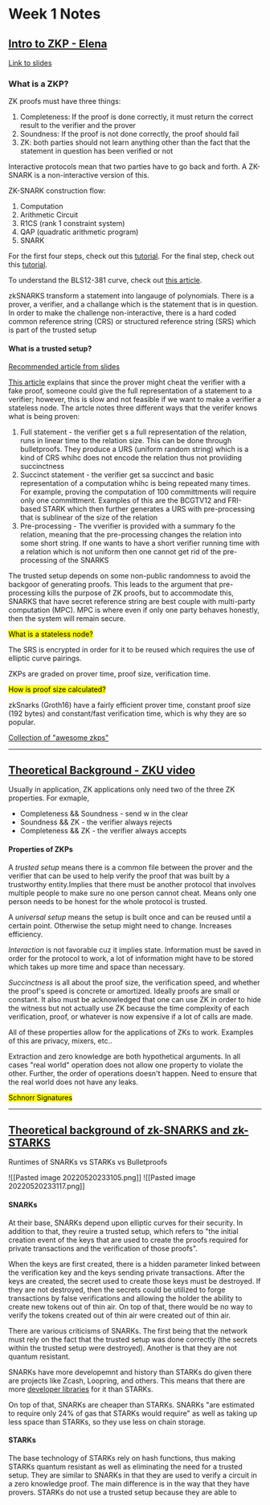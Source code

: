 # Week 1 Notes

## [Intro to ZKP - Elena ](https://www.youtube.com/watch?v=BT88s7_VtC8)

[Link to slides](https://docs.google.com/presentation/d/10JmV3-VxPtdHlrX4MSu-ERH82IonZeLrDdLZ1lJ6Wlc/edit)

### What is a ZKP?
ZK proofs must have three things:
1. Completeness: If the proof is done correctly, it must return the correct result to the verifier and the prover
2. Soundness: If the proof is not done correctly, the proof should fail
3. ZK: both parties should not learn anything other than the fact that the statement in question has been verified or not

Interactive protocols mean that two parties have to go back and forth. A ZK-SNARK is a non-interactive version of this.

ZK-SNARK construction flow:
1. Computation
2. Arithmetic Circuit
3. R1CS (rank 1 constraint system)
4. QAP (quadratic arithmetic program)
5. SNARK


For the first four steps, check out this [tutorial](https://blog.decentriq.ch/zk-snarks-primer-part-one/). For the final step, check out this [tutorial](https://arxiv.org/pdf/1906.07221.pdf).

To understand the BLS12-381 curve, check out [this article](https://hackmd.io/@benjaminion/bls12-381#BLS12-381-For-The-Rest-Of-Us).

zkSNARKS transform a statement into langauge of polynomials. There is a prover, a verifier, and a challange which is the statement that is in question. In order to make the challenge non-interactive, there is a hard coded common reference string (CRS) or structured reference string (SRS) which is part of the trusted setup

#### What is a trusted setup?

[Recommended article from slides](https://medium.com/qed-it/diving-into-the-snarks-setup-phase-b7660242a0d7)

[This article](https://xord.com/research/the-trusted-setup-of-zk-snark/) explains that since the prover might cheat the verifier with a fake proof, someone could give the full representation of a statement to a verifier; however, this is slow and not feasible if we want to make a verifier a stateless node. The artcle notes three different ways that the verifer knows what is being proven:
1. Full statement - the verifier get s a full representation of the relation, runs in linear time to the relation size. This can be done through bulletproofs. They produce a URS (uniform random string) which is a kind of CRS whihc does not encode the relation thus not proviiding succinctness
2. Succinct statement - the verifier get sa succinct and basic representation of a computation whihc is being repeated many times. For example, proving the computation of 100 committments will require only one committment. Examples of this are the BCGTV12 and FRI-based STARK which then further generates a URS with pre-processing that is sublinear of the size of the relation
3. Pre-processing - The vverifier is provided with a summary fo the relation, meaning that the pre-processing changes the relation into some short string. If one wants to have a short verifier running time with a relation which is not uniform then one cannot get rid of the pre-processing of the SNARKS

The trusted setup depends on some non-public randomness to avoid the backgoor of generating proofs. This leads to the argument that pre-processing kills the purpose of ZK proofs, but to accommodate this, SNARKS that have secret reference string are best couple with multi-party computation (MPC). MPC is where even if only one party behaves honestly, then the system will remain secure.

<mark>What is a stateless node?</mark>

The SRS is encrypted in order for it to be reused which requires the use of elliptic curve pairings.

ZKPs are graded on prover time, proof size, verification time. 

<mark>How is proof size calculated?</mark>

zkSnarks (Groth16) have a fairly efficient prover time, constant proof size (192 bytes) and constant/fast verification time, which is why they are so popular.

[Collection of "awesome zkps"](https://github.com/matter-labs/awesome-zero-knowledge-proofs)

***

## [Theoretical Background - ZKU video](https://www.youtube.com/watch?v=9je336QIqAQ)

Usually in application, ZK applications only need two of the three ZK properties. For exmaple,
* Completeness && Soundness - send w in the clear
* Soundness && ZK - the verifier always rejects 
* Completeness && ZK - the verifier always accepts

#### Properties of ZKPs

A *trusted setup* means there is a common file between the prover and the verifier that can be used to help verify the proof that was built by a trustworthy entity.Implies that there must be another protocol that involves multiple people to make sure no one person cannot cheat. Means only one person needs to be honest for the whole protocol is trusted.

A *universal setup* means the setup is built once and can be reused until a certain point. Otherwise the setup might need to change. Increases efficiency. 

*Interaction* is not favorable cuz it implies state. Information must be saved in order for the protocol to work, a lot of information might have to be stored which takes up more time and space than necessary.

*Succinctness* is all about the proof size, the verification speed, and whether the proof's speed is concrete or amortized. Ideally proofs are small or constant. It also must be acknowledged that one can use ZK in order to hide the witness but not actually use ZK because the time complexity of each verification, proof, or whatever is now expensive if a lot of calls are made.

All of these properties allow for the applications of ZKs to work. Examples of this are privacy, mixers, etc..


Extraction and zero knowledge are both hypothetical arguments. In all cases "real world" operation does not allow one property to violate the other. Further, the order of operations doesn't happen. Need to ensure that the real world does not have any leaks.

<mark>Schnorr Signatures</mark>

***

## [Theoretical background of zk-SNARKS and zk-STARKS](https://consensys.net/blog/blockchain-explained/zero-knowledge-proofs-starks-vs-snarks/)

Runtimes of SNARKs vs STARKs vs Bulletproofs

![[Pasted image 20220520233105.png]]
![[Pasted image 20220520233117.png]]

#### SNARKs

At their base, SNARKs depend upon elliptic curves for their security. In addition to that, they reuire a trusted setup, which refers to "the initial creation event of the keys that are used to create the proofs required for private transactions and the verification of those proofs".

When the keys are first created, there is a hidden parameter linked between the verification key and the keys sending private transactions. After the keys are created, the secret used to create those keys must be destroyed. If they are not destroyed, then the secrets could be utilized to forge transactions by false verifications and allowing the holder the ability to create new tokens out of thin air. On top of that, there would be no way to verify the tokens created out of thin air were created out of thin air.

There are various criticisms of SNARKs. The first being that the network must rely on the fact that the trusted setup was done correctly (the secrets within the trusted setup were destroyed). Another is that they are not quantum resistant.

SNARKs have more developemnt and history than STARKs do given there are projects like Zcash, Loopring, and others. This means that there are more [developer libraries](https://zkp.science/) for it than STARKs.

On top of that, SNARKs are cheaper than STARKs. SNARKs "are estimated to require only 24% of gas that STARKs would require" as well as taking up less space than STARKs, so they use less on chain storage. 

#### STARKs

The base technology of STARKs rely on hash functions, thus making STARKs quantum resistant as well as eliminating the need for a trusted setup. They are similar to SNARKs in that they are used to verify a circuit in a zero knowledge proof. The main difference is in the way that they have provers. STARKs do not use a trusted setup because they are able to 